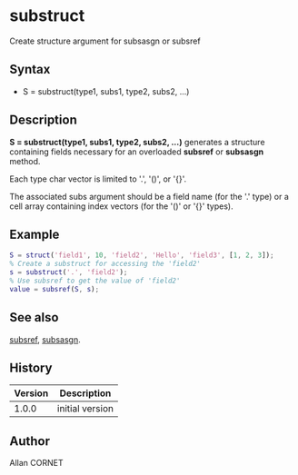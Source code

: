 # substruct

Create structure argument for subsasgn or subsref

## Syntax

- S = substruct(type1, subs1, type2, subs2, ...)

## Description

  <p><b>S = substruct(type1, subs1, type2, subs2, ...)</b> generates a structure containing fields necessary for an overloaded <b>subsref</b> or <b>subsasgn</b> method.</p>
  <p>Each type char vector is limited to '.', '()', or '{}'.</p>
  <p>The associated subs argument should be a field name (for the '.' type) or a cell array containing index vectors (for the '()' or '{}' types).</p>

## Example

```matlab
S = struct('field1', 10, 'field2', 'Hello', 'field3', [1, 2, 3]);
% Create a substruct for accessing the 'field2'
s = substruct('.', 'field2');
% Use subsref to get the value of 'field2'
value = subsref(S, s);
```

## See also

[subsref](../operators/subsref.md), [subsasgn](../operators/subsasgn.md).

## History

| Version | Description     |
| ------- | --------------- |
| 1.0.0   | initial version |

## Author

Allan CORNET
